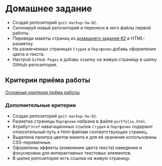 # Домашнее задание

- Создай репозиторий `goit-markup-hw-02`.
- Склонируй новый репозиторий и перенеси в него файлы первой работы.
- Переведи макеты страниц из
  [домашнего задания #2](https://www.figma.com/file/oTYBECAN79dXy19hzWObO4/Web-Studio-(Version-2.1)?node-id=1%3A94)
  в HTML-разметку.
- На размеченных страницах `Студия` и `Портфолио` добавь оформление цвета и
  текста.
- Настрой `GitHub Pages` и добавь ссылку на живую страницу в шапку
  GitHub-репозитория.

## Критерии приёма работы

[Основные критерии прёма работы](./criteria.md)

### Дополнительные критерии

- Создан репозиторий `goit-markup-hw-02`.
- Разметка страницы `Портфолио` набрана в файле `portfolio.html`.
- Атрибут `href` навигационных ссылок `Студия` и `Портфолио` содержит
  относительный путь к html-файлам соответствующих страниц.
- Выделена палитра цветов макета и для её хранения использованы CSS-переменные.
- Оформлены эффекты (изменение цвета текста) наведения и фокусировки для
  интерактивных текстовых элементов.
- В шапке репозитория есть ссылка на живую страницу.
